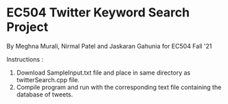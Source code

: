 # EC504 Twitter Keyword Search Project
By Meghna Murali, Nirmal Patel and Jaskaran Gahunia for EC504 Fall '21 

Instructions :
1. Download SampleInput.txt file and place in same directory as twitterSearch.cpp file.
2. Compile program and run with the corresponding text file containing the database of tweets.
